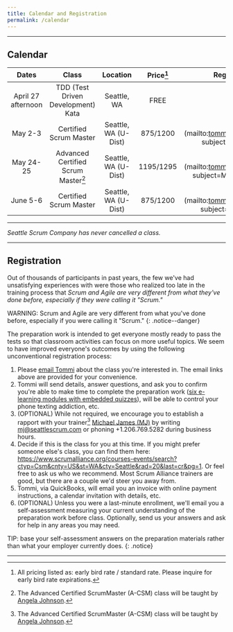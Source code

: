 ```yaml
---
title: Calendar and Registration
permalink: /calendar
---
```


----

## Calendar

| Dates       | Class         |   Location  | Price[^price] | Register/Inquire
| :----------:|:-------------:|:-----------:|:-----:|:---------------:
| April 27 afternoon | TDD (Test Driven Development) Kata | Seattle, WA | FREE | [inquire](mailto:mj@seattlescrum.com?subject=TDD)
| May 2-3 | Certified Scrum Master | Seattle, WA (U-Dist) | $875/$1200 |[inquire](mailto:tommi@seattlescrum.com?subject=May 2-3 CSM)
| May 24-25 | Advanced Certified Scrum Master[^angela] | Seattle, WA (U-Dist) | $1195/$1295 |[inquire](mailto:tommi@seattlescrum.com?subject=May 24-25 A-CSM)
| June 5-6 | Certified Scrum Master | Seattle, WA (U-Dist) | $875/$1200 |[inquire](mailto:tommi@seattlescrum.com?subject=June 5-6 CSM)


----

_Seattle Scrum Company has never cancelled a class._

----

## Registration

Out of thousands of participants in past years, the few we've had unsatisfying experiences with were those who realized too late in the training process that _Scrum and Agile are very different from what they've done before, especially if they were calling it "Scrum."_

WARNING: Scrum and Agile are very different from what you've done before, especially if you were calling it "Scrum."
{: .notice--danger}

The preparation work is intended to get everyone mostly ready to pass the tests so that classroom activities can focus on more useful topics.  We seem to have improved everyone's outcomes by using the following unconventional registration process:

1. Please [email Tommi](mailto:tommi@seattlescrum.com?subject=training) about the class you're interested in.  The email links above are provided for your convenience.
1. Tommi will send details, answer questions, and ask you to confirm you're able to make time to complete the preparation work ([six e-learning modules with embedded quizzes](http://ScrumTrainingSeries.com)), will be able to control your phone texting addiction, etc.
1. (OPTIONAL) While not required, we encourage you to establish a rapport with your trainer[^angela] [Michael James (MJ)](https://www.linkedin.com/in/michaeljamesseattle/) by writing <mj@seattlescrum.com> or phoning +1.206.769.5282 during business hours.
1. Decide if this is the class for you at this time.  If you might prefer someone else's class, you can find them here: <https://www.scrumalliance.org/courses-events/search?ctyp=Csm&cnty=US&st=WA&cty=Seattle&rad=20&last=cr&pg=1>.  Or feel free to ask us who we recommend.  Most Scrum Alliance trainers are good, but there are a couple we'd steer you away from.
1. Tommi, via QuickBooks, will email you an invoice with online payment instructions, a calendar invitation with details, etc.
1. (OPTIONAL) Unless you were a last-minute enrollment, we'll email you a self-assessment measuring your current understanding of the preparation work before class.  Optionally, send us your answers and ask for help in any areas you may need.

TIP: base your self-assessment answers on the preparation materials rather than what your employer currently does.
{: .notice}

----
[^price]: All pricing listed as: early bird rate / standard rate. Please inquire for early bird rate expirations.
[^angela]: The Advanced Certified ScrumMaster (A-CSM) class will be taught by [Angela Johnson](https://www.scrumalliance.org/community/profile/ajohnson10).
